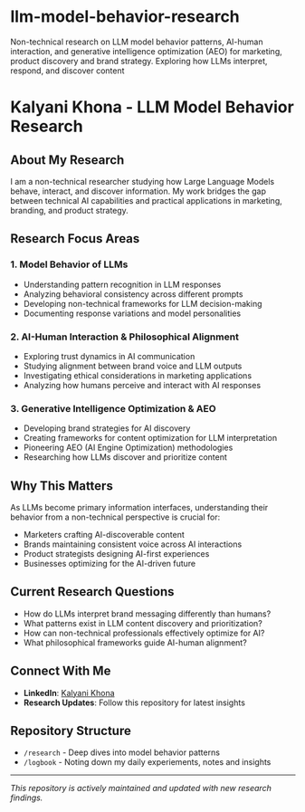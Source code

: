 # llm-model-behavior-research
Non-technical research on LLM model behavior patterns, AI-human interaction, and generative intelligence optimization (AEO) for marketing, product discovery and brand strategy. Exploring how LLMs interpret, respond, and discover content
# Kalyani Khona - LLM Model Behavior Research

## About My Research
I am a non-technical researcher studying how Large Language Models behave, interact, and discover information. My work bridges the gap between technical AI capabilities and practical applications in marketing, branding, and product strategy.

## Research Focus Areas

### 1. Model Behavior of LLMs
- Understanding pattern recognition in LLM responses
- Analyzing behavioral consistency across different prompts
- Developing non-technical frameworks for LLM decision-making
- Documenting response variations and model personalities

### 2. AI-Human Interaction & Philosophical Alignment
- Exploring trust dynamics in AI communication
- Studying alignment between brand voice and LLM outputs
- Investigating ethical considerations in marketing applications
- Analyzing how humans perceive and interact with AI responses

### 3. Generative Intelligence Optimization & AEO
- Developing brand strategies for AI discovery
- Creating frameworks for content optimization for LLM interpretation
- Pioneering AEO (AI Engine Optimization) methodologies
- Researching how LLMs discover and prioritize content

## Why This Matters
As LLMs become primary information interfaces, understanding their behavior from a non-technical perspective is crucial for:
- Marketers crafting AI-discoverable content
- Brands maintaining consistent voice across AI interactions
- Product strategists designing AI-first experiences
- Businesses optimizing for the AI-driven future

## Current Research Questions
- How do LLMs interpret brand messaging differently than humans?
- What patterns exist in LLM content discovery and prioritization?
- How can non-technical professionals effectively optimize for AI?
- What philosophical frameworks guide AI-human alignment?

## Connect With Me
- **LinkedIn**: [Kalyani Khona](https://www.linkedin.com/in/kalyanikhona/)
- **Research Updates**: Follow this repository for latest insights

## Repository Structure
- `/research` - Deep dives into model behavior patterns
- `/logbook` - Noting down my daily experiements, notes and insights 

---
*This repository is actively maintained and updated with new research findings.*

